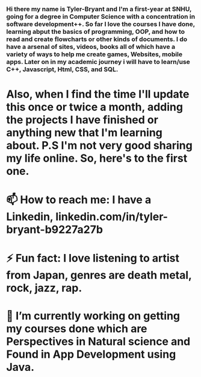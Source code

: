 ### Hi there my name is Tyler-Bryant and I'm a first-year at SNHU, going for a degree in Computer Science with a concentration in software development++. So far I love the courses I have done, learning abput the basics of programming, OOP, and how to read and create flowcharts or other kinds of documents. I do have a arsenal of sites, videos, books all of which have a variety of ways to help me create games, Websites, mobile apps. Later on in my academic journey i will have to learn/use C++, Javascript, Html, CSS, and SQL.


# Also, when I find the time I'll update this once or twice a month, adding the projects I have finished or anything new that I'm learning about. P.S I'm not very good sharing my life online. So, here's to the first one.
# 📫 How to reach me: I have a Linkedin, linkedin.com/in/tyler-bryant-b9227a27b
# ⚡ Fun fact: I love listening to artist from Japan, genres are death metal, rock, jazz, rap.
# 🔭 I’m currently working on getting my courses done which are Perspectives in Natural science and Found in App Development using Java.


<!--
**AManiacalJester/AManiacalJester** is a ✨ _special_ ✨ repository because its `README.md` (this file) appears on your GitHub profile.

Here are some ideas to get you started:

- 🌱 I’m currently learning ...
- 👯 I’m looking to collaborate on ...
- 🤔 I’m looking for help with ...
- 💬 Ask me about ...
-->
